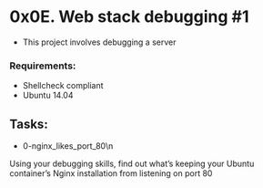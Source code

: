 # 0x0E. Web stack debugging #1
* This project involves debugging a server

### Requirements:
* Shellcheck compliant
* Ubuntu 14.04

## Tasks:
* 0-nginx_likes_port_80\n

Using your debugging skills, find out what’s keeping your Ubuntu container’s Nginx installation from listening on port 80